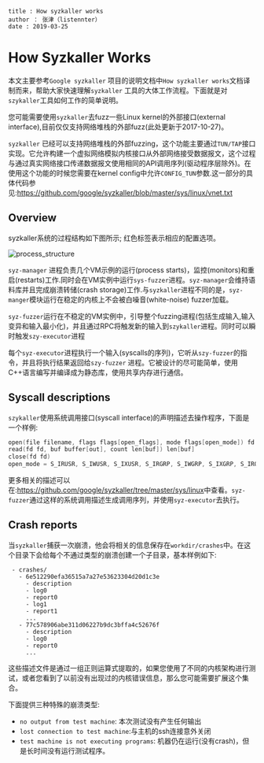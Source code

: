 ```
title : How syzkaller works
author ： 张津（listennter）
date : 2019-03-25 
```

# How Syzkaller  Works

本文主要参考`Google syzkaller` 项目的说明文档中`How syzkaller works`文档译制而来，帮助大家快速理解`syzkaller` 工具的大体工作流程。下面就是对`szykaller`工具如何工作的简单说明。

您可能需要使用`syzkaller`去fuzz一些Linux kernel的外部接口(external interface),目前仅仅支持网络堆栈的外部fuzz(此处更新于2017-10-27)。

`syzkaller` 已经可以支持网络堆栈的外部fuzzing，这个功能主要通过`TUN/TAP`接口实现。它允许构建一个虚拟网络模拟内核接口从外部网络接受数据报文，这个过程与通过真实网络接口传递数据报文使用相同的API调用序列(驱动程序层除外)。在使用这个功能的时候您需要在kernel config中允许`CONFIG_TUN`参数.这一部分的具体代码参见:<https://github.com/google/syzkaller/blob/master/sys/linux/vnet.txt>

## Overview

syzkaller系统的过程结构如下图所示; 红色标签表示相应的配置选项。

![process_structure](F:\listennter\syzkaller\images\process_structure.png)

`syz-manager` 进程负责几个VM示例的运行(process starts)，监控(monitors)和重启(restarts)工作.同时会在VM实例中运行`sys-fuzzer`进程。`syz-manager`会维持语料库并且完成崩溃转储(crash storage)工作.与`syzkaller`进程不同的是，`syz-manger`模块运行在稳定的内核上不会被白噪音(white-noise) fuzzer加载。

`syz-fuzzer`运行在不稳定的VM实例中，引导整个fuzzing进程(包括生成输入,输入变异和输入最小化)，并且通过RPC将触发新的输入到`szykaller`进程。同时可以瞬时触发`szy-executor`进程

每个`syz-executor`进程执行一个输入(syscalls的序列)，它听从`szy-fuzzer`的指令，并且将执行结果返回给`szy-fuzzer` 进程。它被设计的尽可能简单，使用C++语言编写并编译成为静态库，使用共享内存进行通信。

## Syscall descriptions

`szykaller`使用系统调用接口(syscall interface)的声明描述去操作程序，下面是一个样例:

```c
open(file filename, flags flags[open_flags], mode flags[open_mode]) fd
read(fd fd, buf buffer[out], count len[buf]) len[buf]
close(fd fd)
open_mode = S_IRUSR, S_IWUSR, S_IXUSR, S_IRGRP, S_IWGRP, S_IXGRP, S_IROTH, S_IWOTH, S_IXOTH
```

更多相关的描述可以在:<https://github.com/google/syzkaller/tree/master/sys/linux>中查看。`syz-fuzzer`通过这样的系统调用描述生成调用序列，并使用`syz-executor`去执行。

## Crash reports

当`syzkaller`捕获一次崩溃，他会将相关的信息保存在`workdir/crashes`中。在这个目录下会给每个不通过类型的崩溃创建一个子目录，基本样例如下:

```
 - crashes/
   - 6e512290efa36515a7a27e53623304d20d1c3e
     - description
     - log0
     - report0
     - log1
     - report1
     ...
   - 77c578906abe311d06227b9dc3bffa4c52676f
     - description
     - log0
     - report0
     ...
```

这些描述文件是通过一组正则运算式提取的，如果您使用了不同的内核架构进行测试，或者您看到了以前没有出现过的内核错误信息，那么您可能需要扩展这个集合。

下面提供三种特殊的崩溃类型:

- `no output from test machine`: 本次测试没有产生任何输出
- `lost connection to test machine`:与主机的ssh连接意外关闭
- `test machine is not executing programs`: 机器仍在运行(没有crash)，但是长时间没有运行测试程序。

